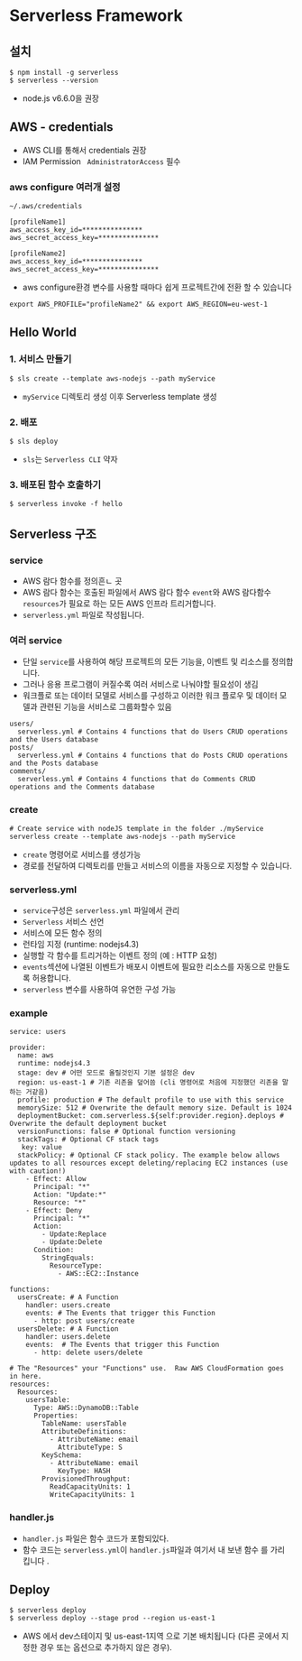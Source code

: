 # Serverless Framework

## 설치

```
$ npm install -g serverless
$ serverless --version
```

* node.js v6.6.0을 권장

## AWS - credentials

* AWS CLI를 통해서 credentials 권장
* IAM Permission ` AdministratorAccess` 필수

### aws configure 여러개 설정

```
~/.aws/credentials

[profileName1]
aws_access_key_id=***************
aws_secret_access_key=***************

[profileName2]
aws_access_key_id=***************
aws_secret_access_key=***************
```

* aws configure환경 변수를 사용할 때마다 쉽게 프로젝트간에 전환 할 수 있습니다

```
export AWS_PROFILE="profileName2" && export AWS_REGION=eu-west-1
```

## Hello World

### 1. 서비스 만들기
```
$ sls create --template aws-nodejs --path myService

```
* `myService` 디렉토리 생성 이후 Serverless template 생성

### 2. 배포
```
$ sls deploy
```
* `sls`는 `Serverless CLI` 약자


### 3. 배포된 함수 호출하기
```
$ serverless invoke -f hello
```

## Serverless 구조

### service
* AWS 람다 함수를 정의흔ㄴ 곳
* AWS 람다 함수는 호출된 파일에서 AWS 람다 함수 `event`와 AWS 람다함수 `resources`가 필요로 하는 모든 AWS 인프라 트리거합니다.
* `serverless.yml` 파일로 작성됩니다.

### 여러 service

* 단일 `service`를 사용하여 해당 프로젝트의 모든 기능을, 이벤트 및 리소스를 정의합니다.
* 그러나 응용 프로그램이 커질수록 여러 서비스로 나눠야할 필요성이 생김
* 워크플로 또는 데이터 모델로 서비스를 구성하고 이러한 워크 플로우 및 데이터 모델과 관련된 기능을 서비스로 그룹화할수 있음

```
users/
  serverless.yml # Contains 4 functions that do Users CRUD operations and the Users database
posts/
  serverless.yml # Contains 4 functions that do Posts CRUD operations and the Posts database
comments/
  serverless.yml # Contains 4 functions that do Comments CRUD operations and the Comments database
```

### create
```
# Create service with nodeJS template in the folder ./myService
serverless create --template aws-nodejs --path myService
```
* `create` 명령어로 서비스를 생성가능
* 경로를 전달하여 디렉토리를 만들고 서비스의 이름을 자동으로 지정할 수 있습니다.

### serverless.yml
* `service`구성은 `serverless.yml` 파일에서 관리
* `Serverless` 서비스 선언
* 서비스에 모든 함수 정의
* 런타임 지정 (runtime: nodejs4.3)
* 실행할 각 함수를 트리거하는 이벤트 정의 (예 : HTTP 요청)
* `events`섹션에 나열된 이벤트가 배포시 이벤트에 필요한 리소스를 자동으로 만들도록 허용합니다.
* `serverless` 변수를 사용하여 유연한 구성 가능

### example
```
service: users

provider:
  name: aws
  runtime: nodejs4.3
  stage: dev # 어떤 모드로 올릴것인지 기본 설정은 dev
  region: us-east-1 # 기존 리존을 덮어씀 (cli 명령어로 처음에 지정했던 리존을 말하는 거같음)
  profile: production # The default profile to use with this service
  memorySize: 512 # Overwrite the default memory size. Default is 1024
  deploymentBucket: com.serverless.${self:provider.region}.deploys # Overwrite the default deployment bucket
  versionFunctions: false # Optional function versioning
  stackTags: # Optional CF stack tags
   key: value
  stackPolicy: # Optional CF stack policy. The example below allows updates to all resources except deleting/replacing EC2 instances (use with caution!)
    - Effect: Allow
      Principal: "*"
      Action: "Update:*"
      Resource: "*"
    - Effect: Deny
      Principal: "*"
      Action:
        - Update:Replace
        - Update:Delete
      Condition:
        StringEquals:
          ResourceType:
            - AWS::EC2::Instance

functions:
  usersCreate: # A Function
    handler: users.create
    events: # The Events that trigger this Function
      - http: post users/create
  usersDelete: # A Function
    handler: users.delete
    events:  # The Events that trigger this Function
      - http: delete users/delete

# The "Resources" your "Functions" use.  Raw AWS CloudFormation goes in here.
resources:
  Resources:
    usersTable:
      Type: AWS::DynamoDB::Table
      Properties:
        TableName: usersTable
        AttributeDefinitions:
          - AttributeName: email
            AttributeType: S
        KeySchema:
          - AttributeName: email
            KeyType: HASH
        ProvisionedThroughput:
          ReadCapacityUnits: 1
          WriteCapacityUnits: 1
```

### handler.js

* `handler.js` 파일은 함수 코드가 포함되있다.
* 함수 코드는 `serverless.yml`이 `handler.js`파일과 여기서 내 보낸 함수 를 가리 킵니다 .

## Deploy
```
$ serverless deploy
$ serverless deploy --stage prod --region us-east-1
```

* AWS 에서 dev스테이지 및 us-east-1지역 으로 기본 배치됩니다 (다른 곳에서 지정한 경우 또는 옵션으로 추가하지 않은 경우).
